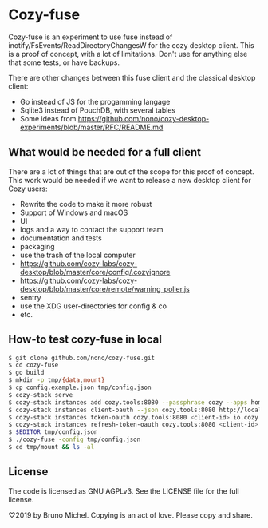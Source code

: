 # Cozy-fuse

Cozy-fuse is an experiment to use fuse instead of
inotify/FsEvents/ReadDirectoryChangesW for the cozy desktop client. This is a
proof of concept, with a lot of limitations. Don't use for anything else that
some tests, or have backups.

There are other changes between this fuse client and the classical desktop
client:

- Go instead of JS for the progamming langage
- Sqlite3 instead of PouchDB, with several tables
- Some ideas from
  https://github.com/nono/cozy-desktop-experiments/blob/master/RFC/README.md

## What would be needed for a full client

There are a lot of things that are out of the scope for this proof of concept.
This work would be needed if we want to release a new desktop client for Cozy
users:

- Rewrite the code to make it more robust
- Support of Windows and macOS
- UI
- logs and a way to contact the support team
- documentation and tests
- packaging
- use the trash of the local computer
- https://github.com/cozy-labs/cozy-desktop/blob/master/core/config/.cozyignore
- https://github.com/cozy-labs/cozy-desktop/blob/master/core/remote/warning_poller.js
- sentry
- use the XDG user-directories for config & co
- etc.

## How-to test cozy-fuse in local

```sh
$ git clone github.com/nono/cozy-fuse.git
$ cd cozy-fuse
$ go build
$ mkdir -p tmp/{data,mount}
$ cp config.example.json tmp/config.json
$ cozy-stack serve
$ cozy-stack instances add cozy.tools:8080 --passphrase cozy --apps home,store,drive,settings --email foo@cozy.tools --public-name Foo
$ cozy-stack instances client-oauth --json cozy.tools:8080 http://localhost:1234/ 'Cozy Fuse' github.com/nono/cozy-fuse
$ cozy-stack instances token-oauth cozy.tools:8080 <client-id> io.cozy.files
$ cozy-stack instances refresh-token-oauth cozy.tools:8080 <client-id> io.cozy.files
$ $EDITOR tmp/config.json
$ ./cozy-fuse -config tmp/config.json
$ cd tmp/mount && ls -al
```

## License

The code is licensed as GNU AGPLv3. See the LICENSE file for the full license.

♡2019 by Bruno Michel. Copying is an act of love. Please copy and share.
